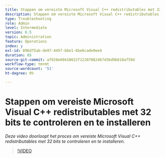 ```yaml
---
title: Stappen om vereiste Microsoft Visual C++ redistributables met 32 bits te installeren
description: Stappen om vereiste Microsoft Visual C++ redistributables met 32 bits te controleren en te installeren
type: Troubleshooting
role: Admin
level: Intermediate
version: 6.5
topic: Administration
feature: Operations
index: y
exl-id: 896d75ab-de97-445f-bbe1-6be6cade9ee4
duration: 65
source-git-commit: af928e60410022f12207082467d3bd9b818af59d
workflow-type: tm+mt
source-wordcount: '51'
ht-degree: 0%

---
```


# Stappen om vereiste Microsoft Visual C++ redistributables met 32 bits te controleren en te installeren

*Deze video doorloopt het proces om vereiste Microsoft Visual C++ redistributables met 32 bits te controleren en te installeren.*

>[!VIDEO](https://video.tv.adobe.com/v/335520?quality=12&learn=on)
